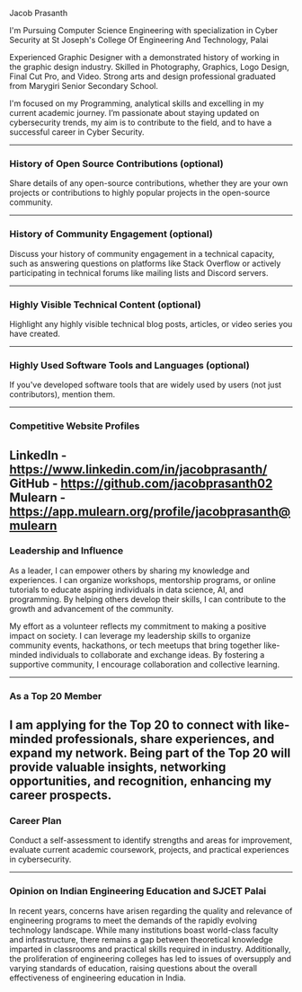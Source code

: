 Jacob Prasanth

I'm Pursuing Computer Science Engineering with specialization in Cyber Security at St Joseph's College Of Engineering And Technology, Palai

Experienced Graphic Designer with a demonstrated history of working in the graphic design industry. Skilled in Photography, Graphics, Logo Design, Final Cut Pro, and Video. Strong arts and design professional graduated from Marygiri Senior Secondary School.

I'm focused on my Programming, analytical skills and excelling in my current academic journey. I’m passionate about staying updated on cybersecurity trends, my aim is to contribute to the field, and to have a successful career in Cyber Security.

---

### History of Open Source Contributions (optional)

Share details of any open-source contributions, whether they are your own projects or contributions to highly popular projects in the open-source community.

---

### History of Community Engagement (optional)

Discuss your history of community engagement in a technical capacity, such as answering questions on platforms like Stack Overflow or actively participating in technical forums like mailing lists and Discord servers.

---

### Highly Visible Technical Content (optional)

Highlight any highly visible technical blog posts, articles, or video series you have created.

---

### Highly Used Software Tools and Languages (optional)

If you've developed software tools that are widely used by users (not just contributors), mention them.

---

### Competitive Website Profiles
LinkedIn - https://www.linkedin.com/in/jacobprasanth/
GitHub - https://github.com/jacobprasanth02
Mulearn - https://app.mulearn.org/profile/jacobprasanth@mulearn
---

### Leadership and Influence

As a leader, I can empower others by sharing my knowledge and experiences. I can organize workshops, mentorship programs, or online tutorials to educate aspiring
individuals in data science, AI, and programming. By helping others develop their skills, I 
can contribute to the growth and advancement of the community.

My effort as a volunteer reflects my commitment to making a positive impact on society. I can leverage my leadership skills to organize community events, hackathons, or tech meetups that bring together like-minded individuals to collaborate and exchange ideas. By fostering a supportive community, I encourage collaboration and collective learning.

---

### As a Top 20 Member


I am applying for the Top 20 to connect with like-minded professionals, share experiences, and expand my network. Being part of the Top 20 will provide valuable insights, networking opportunities, and recognition, enhancing my career prospects.
---

### Career Plan


Conduct a self-assessment to identify strengths and areas for improvement,
evaluate current academic coursework, projects, and practical experiences in cybersecurity.

---

### Opinion on Indian Engineering Education and SJCET Palai

In recent years, concerns have arisen regarding the quality and relevance of engineering programs to meet the demands of the rapidly evolving technology landscape. While many institutions boast world-class faculty and infrastructure, there remains a gap between theoretical knowledge imparted in classrooms and practical skills required in industry. Additionally, the proliferation of engineering colleges has led to issues of oversupply and varying standards of education, raising questions about the overall effectiveness of engineering education in India.

